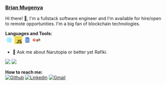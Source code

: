 ### [Brian Mugenya](https://bmugenya.netlify.app/)

Hi there! 👋, I'm a fullstack software engineer and I'm available for hire/open to remote opportunities. I'm a big fan of blockchain technologies.

**Languages and Tools:**  
<code><img height="25" src="https://raw.githubusercontent.com/github/explore/80688e429a7d4ef2fca1e82350fe8e3517d3494d/topics/react/react.png"></code>
<code><img height="25" src="https://raw.githubusercontent.com/github/explore/80688e429a7d4ef2fca1e82350fe8e3517d3494d/topics/javascript/javascript.png"></code>
<code><img height="25" src="https://raw.githubusercontent.com/github/explore/80688e429a7d4ef2fca1e82350fe8e3517d3494d/topics/sql/sql.png"></code>
<code><img height="25" src="https://raw.githubusercontent.com/github/explore/80688e429a7d4ef2fca1e82350fe8e3517d3494d/topics/git/git.png"></code>


- 💬 Ask me about Narutopia or better yet Rafiki.

<img width="50%" src="https://github-readme-stats.vercel.app/api?username=bmugenya&show_icons=true&hide_border=true" />
<img width="50%" src="https://github-readme-stats.vercel.app/api/top-langs/?username=bmugenya&show_icons=true&hide_border=true" />



**How to reach me:**  
[![Github](https://img.shields.io/badge/-Github-000?style=flat&logo=Github&logoColor=white)](https://github.com/bmugenya)
[![Linkedin](https://img.shields.io/badge/-LinkedIn-blue?style=flat&logo=Linkedin&logoColor=white)](https://www.linkedin.com/in/brian-mugenya-007/)
[![Gmail](https://img.shields.io/badge/-Gmail-c14438?style=flat&logo=Gmail&logoColor=white)](mailto:bmugenya26@gmail.com)
